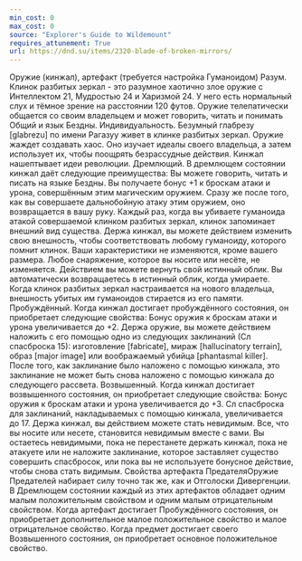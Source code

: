 ```yaml
---
min_cost: 0
max_cost: 0
source: "Explorer's Guide to Wildemount"
requires_attunement: True
url: https://dnd.su/items/2320-blade-of-broken-mirrors/
---
```


Оружие (кинжал), артефакт (требуется настройка Гуманоидом)
Разум. Клинок разбитых зеркал - это разумное хаотично злое оружие с Интеллектом 21, Мудростью 24 и Харизмой 24. У него есть нормальный слух и тёмное зрение на расстоянии 120 футов. Оружие телепатически общается со своим владельцем и может говорить, читать и понимать Общий и язык Бездны.
Индивидуальность. Безумный глабрезу [glabrezu] по имени Рагазуу живет в клинке разбитых зеркал. Оружие жаждет создавать хаос. Оно изучает идеалы своего владельца, а затем использует их, чтобы поощрять безрассудные действия. Кинжал нашептывает идеи революции.
Дремлющий. В дремлющем состоянии кинжал даёт следующие преимущества:
Вы можете говорить, читать и писать на языке Бездны.
Вы получаете бонус +1 к броскам атаки и урона, совершённым этим магическим оружием. Сразу же после того, как вы совершаете дальнобойную атаку этим оружием, оно возвращается в вашу руку.
Каждый раз, когда вы убиваете гуманоида атакой совершаемой клинком разбитых зеркал, клинок запоминает внешний вид существа. Держа кинжал, вы можете действием изменить свою внешность, чтобы соответствовать любому гуманоиду, которого помнит клинок. Ваши характеристики не изменяются, кроме вашего размера. Любое снаряжение, которое вы носите или несёте, не изменяется. Действием вы можете вернуть свой истинный облик. Вы автоматически возвращаетесь в истинный облик, когда умираете. Когда клинок разбитых зеркал настраивается на нового владельца, внешность убитых им гуманоидов стирается из его памяти.
Пробуждённый. Когда кинжал достигает пробуждённого состояния, он приобретает следующие свойства:
Бонус оружия к броскам атаки и урона увеличивается до +2.
Держа оружие, вы можете действием наложить с его помощью одно из следующих заклинаний (Сл спасброска 15): изготовление [fabricate], мираж [hallucinatory terrain], образ [major image] или воображаемый убийца [phantasmal killer]. После того, как заклинание было наложено с помощью кинжала, это заклинание не может быть снова наложено с помощью кинжала до следующего рассвета.
Возвышенный. Когда кинжал достигает возвышенного состояния, он приобретает следующие свойства:
Бонус оружия к броскам атаки и урона увеличивается до +3.
Сл спасброска для заклинаний, накладываемых с помощью кинжала, увеличивается до 17.
Держа кинжал, вы действием можете стать невидимым. Все, что вы носите или несете, становится невидимым вместе с вами. Вы остаетесь невидимыми, пока не перестанете держать кинжал, пока не атакуете или не наложите заклинание, которое заставляет существо совершить спасбросок, или пока вы не используете бонусное действие, чтобы снова стать видимым.
Свойства артефакта ПредателяОружие Предателей набирает силу точно так же, как и Отголоски Дивергенции. В Дремлющем состоянии каждый из этих артефактов обладает одним малым положительным свойством и одним малым отрицательным свойством. Когда артефакт достигает Пробуждённого состояния, он приобретает дополнительное малое положительное свойство и малое отрицательное свойство. Когда предмет достигает своего Возвышенного состояния, он приобретает основное положительное свойство.